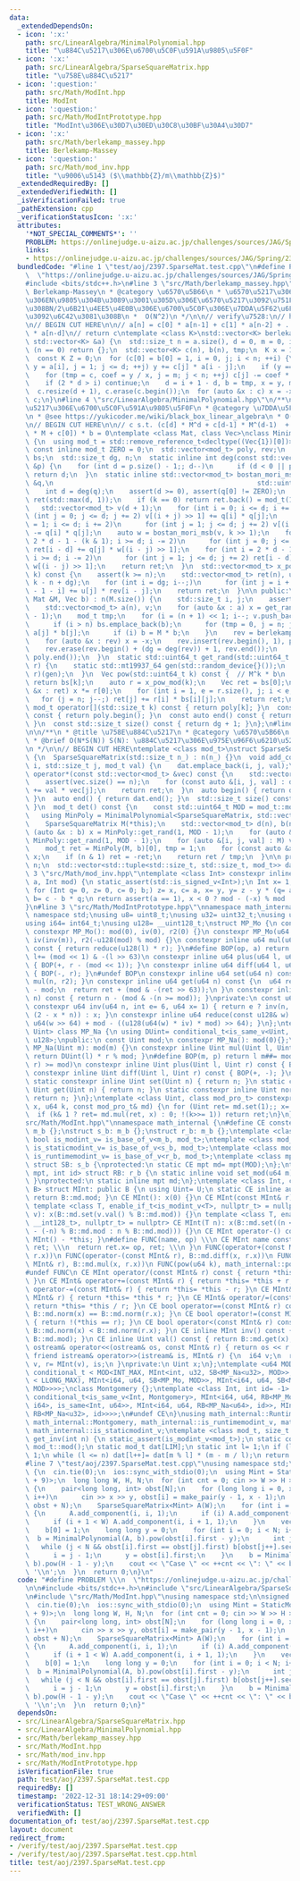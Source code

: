 ```yaml
---
data:
  _extendedDependsOn:
  - icon: ':x:'
    path: src/LinearAlgebra/MinimalPolynomial.hpp
    title: "\u884C\u5217\u306E\u6700\u5C0F\u591A\u9805\u5F0F"
  - icon: ':x:'
    path: src/LinearAlgebra/SparseSquareMatrix.hpp
    title: "\u758E\u884C\u5217"
  - icon: ':question:'
    path: src/Math/ModInt.hpp
    title: ModInt
  - icon: ':question:'
    path: src/Math/ModIntPrototype.hpp
    title: "ModInt\u306E\u30D7\u30ED\u30C8\u30BF\u30A4\u30D7"
  - icon: ':x:'
    path: src/Math/berlekamp_massey.hpp
    title: Berlekamp-Massey
  - icon: ':question:'
    path: src/Math/mod_inv.hpp
    title: "\u9006\u5143 ($\\mathbb{Z}/m\\mathbb{Z}$)"
  _extendedRequiredBy: []
  _extendedVerifiedWith: []
  _isVerificationFailed: true
  _pathExtension: cpp
  _verificationStatusIcon: ':x:'
  attributes:
    '*NOT_SPECIAL_COMMENTS*': ''
    PROBLEM: https://onlinejudge.u-aizu.ac.jp/challenges/sources/JAG/Spring/2397
    links:
    - https://onlinejudge.u-aizu.ac.jp/challenges/sources/JAG/Spring/2397
  bundledCode: "#line 1 \"test/aoj/2397.SparseMat.test.cpp\"\n#define PROBLEM \\\n\
    \  \"https://onlinejudge.u-aizu.ac.jp/challenges/sources/JAG/Spring/2397\"\n\n\
    #include <bits/stdc++.h>\n#line 3 \"src/Math/berlekamp_massey.hpp\"\n/**\n * @title\
    \ Berlekamp-Massey\n * @category \u6570\u5B66\n * \u6570\u5217\u306E\u6700\u521D\
    \u306EN\u9805\u304B\u3089\u3001\u305D\u306E\u6570\u5217\u3092\u751F\u6210\u3059\
    \u308BN/2\u6B21\u4EE5\u4E0B\u306E\u6700\u5C0F\u306E\u7DDA\u5F62\u6F38\u5316\u5F0F\
    \u3092\u6C42\u3081\u308B\n *  O(N^2)\n */\n\n// verify\u7528:\n// https://atcoder.jp/contests/tenka1-2015-qualb/tasks/tenka1_2015_qualB_c\n\
    \n// BEGIN CUT HERE\n\n// a[n] = c[0] * a[n-1] + c[1] * a[n-2] + ... + c[d-1]\
    \ * a[n-d]\n// return c\ntemplate <class K>\nstd::vector<K> berlekamp_massey(const\
    \ std::vector<K> &a) {\n  std::size_t n = a.size(), d = 0, m = 0, i, j;\n  if\
    \ (n == 0) return {};\n  std::vector<K> c(n), b(n), tmp;\n  K x = 1, y, coef;\n\
    \  const K Z = 0;\n  for (c[0] = b[0] = 1, i = 0, j; i < n; ++i) {\n    for (++m,\
    \ y = a[i], j = 1; j <= d; ++j) y += c[j] * a[i - j];\n    if (y == Z) continue;\n\
    \    for (tmp = c, coef = y / x, j = m; j < n; ++j) c[j] -= coef * b[j - m];\n\
    \    if (2 * d > i) continue;\n    d = i + 1 - d, b = tmp, x = y, m = 0;\n  }\n\
    \  c.resize(d + 1), c.erase(c.begin());\n  for (auto &x : c) x = -x;\n  return\
    \ c;\n}\n#line 4 \"src/LinearAlgebra/MinimalPolynomial.hpp\"\n/**\n * @title \u884C\
    \u5217\u306E\u6700\u5C0F\u591A\u9805\u5F0F\n * @category \u7DDA\u5F62\u4EE3\u6570\
    \n * @see https://yukicoder.me/wiki/black_box_linear_algebra\n * O(N*S(N))\n */\n\
    \n// BEGIN CUT HERE\n\n// c s.t. (c[d] * M^d + c[d-1] * M^(d-1)  + ... + c[1]\
    \ * M + c[0]) * b = 0\ntemplate <class Mat, class Vec>\nclass MinimalPolynomial\
    \ {\n  using mod_t = std::remove_reference_t<decltype((Vec{1})[0])>;\n  static\
    \ const inline mod_t ZERO = 0;\n  std::vector<mod_t> poly, rev;\n  std::vector<Vec>\
    \ bs;\n  std::size_t dg, n;\n  static inline int deg(const std::vector<mod_t>\
    \ &p) {\n    for (int d = p.size() - 1;; d--)\n      if (d < 0 || p[d] != ZERO)\
    \ return d;\n  }\n  static inline std::vector<mod_t> bostan_mori_msb(const std::vector<mod_t>\
    \ &q,\n                                                   std::uint64_t k) {\n\
    \    int d = deg(q);\n    assert(d >= 0), assert(q[0] != ZERO);\n    std::vector<mod_t>\
    \ ret(std::max(d, 1));\n    if (k == 0) return ret.back() = mod_t(1), ret;\n \
    \   std::vector<mod_t> v(d + 1);\n    for (int i = 0; i <= d; i += 2)\n      for\
    \ (int j = 0; j <= d; j += 2) v[(i + j) >> 1] += q[i] * q[j];\n    for (int i\
    \ = 1; i <= d; i += 2)\n      for (int j = 1; j <= d; j += 2) v[(i + j) >> 1]\
    \ -= q[i] * q[j];\n    auto w = bostan_mori_msb(v, k >> 1);\n    for (int i =\
    \ 2 * d - 1 - (k & 1); i >= d; i -= 2)\n      for (int j = 0; j <= d; j += 2)\
    \ ret[i - d] += q[j] * w[(i - j) >> 1];\n    for (int i = 2 * d - 1 - !(k & 1);\
    \ i >= d; i -= 2)\n      for (int j = 1; j <= d; j += 2) ret[i - d] -= q[j] *\
    \ w[(i - j) >> 1];\n    return ret;\n  }\n  std::vector<mod_t> x_pow_mod(std::uint64_t\
    \ k) const {\n    assert(k >= n);\n    std::vector<mod_t> ret(n), u = bostan_mori_msb(rev,\
    \ k - n + dg);\n    for (int i = dg; i--;)\n      for (int j = i + 1; j--;) ret[n\
    \ - 1 - i] += u[j] * rev[i - j];\n    return ret;\n  }\n\n public:\n  MinimalPolynomial(const\
    \ Mat &M, Vec b) : n(M.size()) {\n    std::size_t i, j;\n    assert(n == b.size());\n\
    \    std::vector<mod_t> a(n), v;\n    for (auto &x : a) x = get_rand(1, mod_t::modulo()\
    \ - 1);\n    mod_t tmp;\n    for (i = (n + 1) << 1; i--; v.push_back(tmp)) {\n\
    \      if (i > n) bs.emplace_back(b);\n      for (tmp = 0, j = n; j--;) tmp +=\
    \ a[j] * b[j];\n      if (i) b = M * b;\n    }\n    rev = berlekamp_massey(v);\n\
    \    for (auto &x : rev) x = -x;\n    rev.insert(rev.begin(), 1), poly = rev;\n\
    \    rev.erase(rev.begin() + (dg = deg(rev)) + 1, rev.end());\n    std::reverse(poly.begin(),\
    \ poly.end());\n  }\n  static std::uint64_t get_rand(std::uint64_t l, std::uint64_t\
    \ r) {\n    static std::mt19937_64 gen(std::random_device{}());\n    return std::uniform_int_distribution<std::uint64_t>(l,\
    \ r)(gen);\n  }\n  Vec pow(std::uint64_t k) const {  // M^k * b\n    if (k < n)\
    \ return bs[k];\n    auto r = x_pow_mod(k);\n    Vec ret = bs[0];\n    for (auto\
    \ &x : ret) x *= r[0];\n    for (int i = 1, e = r.size(), j; i < e; i++)\n   \
    \   for (j = n; j--;) ret[j] += r[i] * bs[i][j];\n    return ret;\n  }\n  const\
    \ mod_t operator[](std::size_t k) const { return poly[k]; }\n  const auto begin()\
    \ const { return poly.begin(); }\n  const auto end() const { return poly.end();\
    \ }\n  const std::size_t size() const { return dg + 1; }\n};\n#line 4 \"src/LinearAlgebra/SparseSquareMatrix.hpp\"\
    \n\n/**\n * @title \u758E\u884C\u5217\n * @category \u6570\u5B66\n * @see https://yukicoder.me/wiki/black_box_linear_algebra\n\
    \ * @brief O(N*S(N)) S(N): \u884C\u5217\u306E\u975E\u96F6\u6210\u5206\u306E\u6570\
    \n */\n\n// BEGIN CUT HERE\ntemplate <class mod_t>\nstruct SparseSquareMatrix\
    \ {\n  SparseSquareMatrix(std::size_t n_) : n(n_) {}\n  void add_component(std::size_t\
    \ i, std::size_t j, mod_t val) {\n    dat.emplace_back(i, j, val);\n  }\n  std::vector<mod_t>\
    \ operator*(const std::vector<mod_t> &vec) const {\n    std::vector<mod_t> ret(n);\n\
    \    assert(vec.size() == n);\n    for (const auto &[i, j, val] : dat) ret[i]\
    \ += val * vec[j];\n    return ret;\n  }\n  auto begin() { return dat.begin();\
    \ }\n  auto end() { return dat.end(); }\n  std::size_t size() const { return n;\
    \ }\n  mod_t det() const {\n    const std::uint64_t MOD = mod_t::modulo();\n \
    \   using MinPoly = MinimalPolynomial<SparseSquareMatrix, std::vector<mod_t>>;\n\
    \    SparseSquareMatrix M(*this);\n    std::vector<mod_t> d(n), b(n);\n    for\
    \ (auto &x : b) x = MinPoly::get_rand(1, MOD - 1);\n    for (auto &x : d) x =\
    \ MinPoly::get_rand(1, MOD - 1);\n    for (auto &[i, j, val] : M) val *= d[j];\n\
    \    mod_t ret = MinPoly(M, b)[0], tmp = 1;\n    for (const auto &x : d) tmp *=\
    \ x;\n    if (n & 1) ret = -ret;\n    return ret / tmp;\n  }\n\n private:\n  std::size_t\
    \ n;\n  std::vector<std::tuple<std::size_t, std::size_t, mod_t>> dat;\n};\n#line\
    \ 3 \"src/Math/mod_inv.hpp\"\ntemplate <class Int> constexpr inline Int mod_inv(Int\
    \ a, Int mod) {\n static_assert(std::is_signed_v<Int>);\n Int x= 1, y= 0, b= mod;\n\
    \ for (Int q= 0, z= 0, c= 0; b;) z= x, c= a, x= y, y= z - y * (q= a / b), a= b,\
    \ b= c - b * q;\n return assert(a == 1), x < 0 ? mod - (-x) % mod : x % mod;\n\
    }\n#line 3 \"src/Math/ModIntPrototype.hpp\"\nnamespace math_internal {\nusing\
    \ namespace std;\nusing u8= uint8_t;\nusing u32= uint32_t;\nusing u64= uint64_t;\n\
    using i64= int64_t;\nusing u128= __uint128_t;\nstruct MP_Mo {\n const u64 mod;\n\
    \ constexpr MP_Mo(): mod(0), iv(0), r2(0) {}\n constexpr MP_Mo(u64 m): mod(m),\
    \ iv(inv(m)), r2(-u128(mod) % mod) {}\n constexpr inline u64 mul(u64 l, u64 r)\
    \ const { return reduce(u128(l) * r); }\n#define BOP(op, a) return l op##= a,\
    \ l+= (mod << 1) & -(l >> 63)\n constexpr inline u64 plus(u64 l, u64 r) const\
    \ { BOP(+, r - (mod << 1)); }\n constexpr inline u64 diff(u64 l, u64 r) const\
    \ { BOP(-, r); }\n#undef BOP\n constexpr inline u64 set(u64 n) const { return\
    \ mul(n, r2); }\n constexpr inline u64 get(u64 n) const {\n  u64 ret= reduce(n)\
    \ - mod;\n  return ret + (mod & -(ret >> 63));\n }\n constexpr inline u64 norm(u64\
    \ n) const { return n - (mod & -(n >= mod)); }\nprivate:\n const u64 iv, r2;\n\
    \ constexpr u64 inv(u64 n, int e= 6, u64 x= 1) { return e ? inv(n, e - 1, x *\
    \ (2 - x * n)) : x; }\n constexpr inline u64 reduce(const u128& w) const { return\
    \ u64(w >> 64) + mod - ((u128(u64(w) * iv) * mod) >> 64); }\n};\ntemplate <class\
    \ Uint> class MP_Na {\n using DUint= conditional_t<is_same_v<Uint, u32>, u64,\
    \ u128>;\npublic:\n const Uint mod;\n constexpr MP_Na(): mod(0){};\n constexpr\
    \ MP_Na(Uint m): mod(m) {}\n constexpr inline Uint mul(Uint l, Uint r) const {\
    \ return DUint(l) * r % mod; }\n#define BOP(m, p) return l m##= mod & -((l p##=\
    \ r) >= mod)\n constexpr inline Uint plus(Uint l, Uint r) const { BOP(-, +); }\n\
    \ constexpr inline Uint diff(Uint l, Uint r) const { BOP(+, -); }\n#undef BOP\n\
    \ static constexpr inline Uint set(Uint n) { return n; }\n static constexpr inline\
    \ Uint get(Uint n) { return n; }\n static constexpr inline Uint norm(Uint n) {\
    \ return n; }\n};\ntemplate <class Uint, class mod_pro_t> constexpr Uint pow(Uint\
    \ x, u64 k, const mod_pro_t& md) {\n for (Uint ret= md.set(1);; x= md.mul(x, x))\n\
    \  if (k& 1 ? ret= md.mul(ret, x) : 0; !(k>>= 1)) return ret;\n}\n}\n#line 5 \"\
    src/Math/ModInt.hpp\"\nnamespace math_internal {\n#define CE constexpr\nstruct\
    \ m_b {};\nstruct s_b: m_b {};\nstruct r_b: m_b {};\ntemplate <class mod_t> CE\
    \ bool is_modint_v= is_base_of_v<m_b, mod_t>;\ntemplate <class mod_t> CE bool\
    \ is_staticmodint_v= is_base_of_v<s_b, mod_t>;\ntemplate <class mod_t> CE bool\
    \ is_runtimemodint_v= is_base_of_v<r_b, mod_t>;\ntemplate <class mpt, u64 MOD>\
    \ struct SB: s_b {\nprotected:\n static CE mpt md= mpt(MOD);\n};\ntemplate <class\
    \ mpt, int id> struct RB: r_b {\n static inline void set_mod(u64 m) { md= mpt(m);\
    \ }\nprotected:\n static inline mpt md;\n};\ntemplate <class Int, class U, class\
    \ B> struct MInt: public B {\n using Uint= U;\n static CE inline auto mod() {\
    \ return B::md.mod; }\n CE MInt(): x(0) {}\n CE MInt(const MInt& r): x(r.x) {}\n\
    \ template <class T, enable_if_t<is_modint_v<T>, nullptr_t> = nullptr> CE MInt(T\
    \ v): x(B::md.set(v.val() % B::md.mod)) {}\n template <class T, enable_if_t<is_convertible_v<T,\
    \ __int128_t>, nullptr_t> = nullptr> CE MInt(T n): x(B::md.set((n < 0 ? B::md.mod\
    \ - (-n) % B::md.mod : n % B::md.mod))) {}\n CE MInt operator-() const { return\
    \ MInt() - *this; }\n#define FUNC(name, op) \\\n CE MInt name const { \\\n  MInt\
    \ ret; \\\n  return ret.x= op, ret; \\\n }\n FUNC(operator+(const MInt& r), B::md.plus(x,\
    \ r.x))\n FUNC(operator-(const MInt& r), B::md.diff(x, r.x))\n FUNC(operator*(const\
    \ MInt& r), B::md.mul(x, r.x))\n FUNC(pow(u64 k), math_internal::pow(x, k, B::md))\n\
    #undef FUNC\n CE MInt operator/(const MInt& r) const { return *this * r.inv();\
    \ }\n CE MInt& operator+=(const MInt& r) { return *this= *this + r; }\n CE MInt&\
    \ operator-=(const MInt& r) { return *this= *this - r; }\n CE MInt& operator*=(const\
    \ MInt& r) { return *this= *this * r; }\n CE MInt& operator/=(const MInt& r) {\
    \ return *this= *this / r; }\n CE bool operator==(const MInt& r) const { return\
    \ B::md.norm(x) == B::md.norm(r.x); }\n CE bool operator!=(const MInt& r) const\
    \ { return !(*this == r); }\n CE bool operator<(const MInt& r) const { return\
    \ B::md.norm(x) < B::md.norm(r.x); }\n CE inline MInt inv() const { return mod_inv<Int>(val(),\
    \ B::md.mod); }\n CE inline Uint val() const { return B::md.get(x); }\n friend\
    \ ostream& operator<<(ostream& os, const MInt& r) { return os << r.val(); }\n\
    \ friend istream& operator>>(istream& is, MInt& r) {\n  i64 v;\n  return is >>\
    \ v, r= MInt(v), is;\n }\nprivate:\n Uint x;\n};\ntemplate <u64 MOD> using StaticModInt=\
    \ conditional_t < MOD<INT_MAX, MInt<int, u32, SB<MP_Na<u32>, MOD>>, conditional_t<MOD&(MOD\
    \ < LLONG_MAX), MInt<i64, u64, SB<MP_Mo, MOD>>, MInt<i64, u64, SB<MP_Na<u64>,\
    \ MOD>>>>;\nclass Montgomery {};\ntemplate <class Int, int id= -1> using RuntimeModInt=\
    \ conditional_t<is_same_v<Int, Montgomery>, MInt<i64, u64, RB<MP_Mo, id>>, conditional_t<disjunction_v<is_same<Int,\
    \ i64>, is_same<Int, u64>>, MInt<i64, u64, RB<MP_Na<u64>, id>>, MInt<int, u32,\
    \ RB<MP_Na<u32>, id>>>>;\n#undef CE\n}\nusing math_internal::RuntimeModInt, math_internal::StaticModInt,\
    \ math_internal::Montgomery, math_internal::is_runtimemodint_v, math_internal::is_modint_v,\
    \ math_internal::is_staticmodint_v;\ntemplate <class mod_t, size_t LIM> mod_t\
    \ get_inv(int n) {\n static_assert(is_modint_v<mod_t>);\n static const auto m=\
    \ mod_t::mod();\n static mod_t dat[LIM];\n static int l= 1;\n if (l == 1) dat[l++]=\
    \ 1;\n while (l <= n) dat[l++]= dat[m % l] * (m - m / l);\n return dat[n];\n}\n\
    #line 7 \"test/aoj/2397.SparseMat.test.cpp\"\nusing namespace std;\n\nsigned main()\
    \ {\n  cin.tie(0);\n  ios::sync_with_stdio(0);\n  using Mint = StaticModInt<int(1e9\
    \ + 9)>;\n  long long W, H, N;\n  for (int cnt = 0; cin >> W >> H >> N && W;)\
    \ {\n    pair<long long, int> obst[N];\n    for (long long i = 0, x, y; i < N;\
    \ i++)\n      cin >> x >> y, obst[i] = make_pair(y - 1, x - 1);\n    sort(obst,\
    \ obst + N);\n    SparseSquareMatrix<Mint> A(W);\n    for (int i = 0; i < W; i++)\
    \ {\n      A.add_component(i, i, 1);\n      if (i) A.add_component(i, i - 1, 1);\n\
    \      if (i + 1 < W) A.add_component(i, i + 1, 1);\n    }\n    vector<Mint> b(W);\n\
    \    b[0] = 1;\n    long long y = 0;\n    for (int i = 0; i < N; i++) {\n    \
    \  b = MinimalPolynomial(A, b).pow(obst[i].first - y);\n      int j = i;\n   \
    \   while (j < N && obst[i].first == obst[j].first) b[obst[j++].second] = 0;\n\
    \      i = j - 1;\n      y = obst[i].first;\n    }\n    b = MinimalPolynomial(A,\
    \ b).pow(H - 1 - y);\n    cout << \"Case \" << ++cnt << \": \" << b[W - 1] <<\
    \ '\\n';\n  }\n  return 0;\n}\n"
  code: "#define PROBLEM \\\n  \"https://onlinejudge.u-aizu.ac.jp/challenges/sources/JAG/Spring/2397\"\
    \n\n#include <bits/stdc++.h>\n#include \"src/LinearAlgebra/SparseSquareMatrix.hpp\"\
    \n#include \"src/Math/ModInt.hpp\"\nusing namespace std;\n\nsigned main() {\n\
    \  cin.tie(0);\n  ios::sync_with_stdio(0);\n  using Mint = StaticModInt<int(1e9\
    \ + 9)>;\n  long long W, H, N;\n  for (int cnt = 0; cin >> W >> H >> N && W;)\
    \ {\n    pair<long long, int> obst[N];\n    for (long long i = 0, x, y; i < N;\
    \ i++)\n      cin >> x >> y, obst[i] = make_pair(y - 1, x - 1);\n    sort(obst,\
    \ obst + N);\n    SparseSquareMatrix<Mint> A(W);\n    for (int i = 0; i < W; i++)\
    \ {\n      A.add_component(i, i, 1);\n      if (i) A.add_component(i, i - 1, 1);\n\
    \      if (i + 1 < W) A.add_component(i, i + 1, 1);\n    }\n    vector<Mint> b(W);\n\
    \    b[0] = 1;\n    long long y = 0;\n    for (int i = 0; i < N; i++) {\n    \
    \  b = MinimalPolynomial(A, b).pow(obst[i].first - y);\n      int j = i;\n   \
    \   while (j < N && obst[i].first == obst[j].first) b[obst[j++].second] = 0;\n\
    \      i = j - 1;\n      y = obst[i].first;\n    }\n    b = MinimalPolynomial(A,\
    \ b).pow(H - 1 - y);\n    cout << \"Case \" << ++cnt << \": \" << b[W - 1] <<\
    \ '\\n';\n  }\n  return 0;\n}"
  dependsOn:
  - src/LinearAlgebra/SparseSquareMatrix.hpp
  - src/LinearAlgebra/MinimalPolynomial.hpp
  - src/Math/berlekamp_massey.hpp
  - src/Math/ModInt.hpp
  - src/Math/mod_inv.hpp
  - src/Math/ModIntPrototype.hpp
  isVerificationFile: true
  path: test/aoj/2397.SparseMat.test.cpp
  requiredBy: []
  timestamp: '2022-12-31 18:14:29+09:00'
  verificationStatus: TEST_WRONG_ANSWER
  verifiedWith: []
documentation_of: test/aoj/2397.SparseMat.test.cpp
layout: document
redirect_from:
- /verify/test/aoj/2397.SparseMat.test.cpp
- /verify/test/aoj/2397.SparseMat.test.cpp.html
title: test/aoj/2397.SparseMat.test.cpp
---
```


